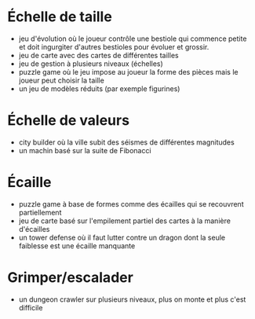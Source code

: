 # Échelle de taille

- jeu d'évolution où le joueur contrôle une bestiole qui commence petite et doit ingurgiter d'autres bestioles pour évoluer et grossir.
- jeu de carte avec des cartes de différentes tailles
- jeu de gestion à plusieurs niveaux (échelles)
- puzzle game où le jeu impose au joueur la forme des pièces mais le joueur peut choisir la taille
- un jeu de modèles réduits (par exemple figurines)

# Échelle de valeurs

- city builder où la ville subit des séismes de différentes magnitudes
- un machin basé sur la suite de Fibonacci

# Écaille

- puzzle game à base de formes comme des écailles qui se recouvrent partiellement
- jeu de carte basé sur l'empilement partiel des cartes à la manière d'écailles
- un tower defense où il faut lutter contre un dragon dont la seule faiblesse est une écaille manquante

# Grimper/escalader

- un dungeon crawler sur plusieurs niveaux, plus on monte et plus c'est difficile
